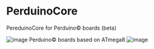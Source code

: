 # PerduinoCore
PereduinoCore for Perduino© boards (beta)

![image](https://github.com/i-mnotarobot/PerduinoCore/assets/52774300/75d6ff4a-1b0f-47e6-9f11-ec2087c3f163)
Perduino© boards based on ATmega8
![image](https://github.com/i-mnotarobot/PerduinoCore/assets/52774300/a6ee1dce-22f4-4eaa-990c-b3a46d684241)
